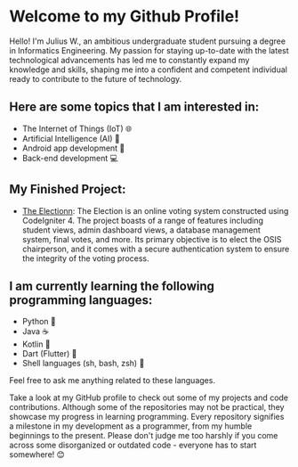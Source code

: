 # Welcome to my Github Profile!

Hello! I'm Julius W., an ambitious undergraduate student pursuing a degree in Informatics Engineering. My passion for staying up-to-date with the latest technological advancements has led me to constantly expand my knowledge and skills, shaping me into a confident and competent individual ready to contribute to the future of technology.

## Here are some topics that I am interested in:

- The Internet of Things (IoT) 🌐
- Artificial Intelligence (AI) 🤖
- Android app development 📱
- Back-end development 💻

## My Finished Project:

- [The Electionn](https://github.com/Jtnqr/the-electionn): The Election is an online voting system constructed using CodeIgniter 4. The project boasts of a range of features including student views, admin dashboard views, a database management system, final votes, and more. Its primary objective is to elect the OSIS chairperson, and it comes with a secure authentication system to ensure the integrity of the voting process.

## I am currently learning the following programming languages:

- Python 🐍
- Java ☕️
- Kotlin 🎯
- Dart (Flutter) 📱
- Shell languages (sh, bash, zsh) 🐚

Feel free to ask me anything related to these languages.

Take a look at my GitHub profile to check out some of my projects and code contributions. Although some of the repositories may not be practical, they showcase my progress in learning programming. Every repository signifies a milestone in my development as a programmer, from my humble beginnings to the present. Please don't judge me too harshly if you come across some disorganized or outdated code - everyone has to start somewhere! 😊
